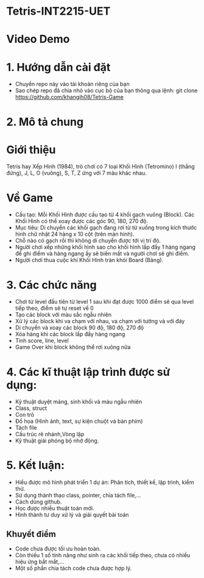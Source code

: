 # Tetris-INT2215-UET
# Video Demo 
# 1. Hướng dẫn cài đặt
- Chuyển repo này vào tài khoản riêng của bạn
- Sao chép repo đã chia nhỏ vào cục bộ của bạn thông qua lệnh: git clone https://github.com/khangih08/Tetris-Game
# 2. Mô tả chung
# Giới thiệu
Tetris hay Xếp Hình (1984), trò chơi có 7 loại Khối Hình (Tetromino) I (thẳng đứng), J, L, O (vuông), S, T, Z ứng với 7 màu khác nhau.
# Về Game 
- Cấu tạo: Mỗi Khối Hình được cấu tạo từ 4 khối gạch vuông (Block). Các Khối Hình có thể xoay được các góc 90, 180, 270 độ.
- Mục tiêu: Di chuyển các khối gạch đang rơi từ từ xuống trong kích thước hình chữ nhật 24 hàng x 10 cột (trên màn hình).
- Chỗ nào có gạch rồi thì không di chuyển được tới vị trí đó.
- Người chơi xếp những khối hình sao cho khối hình lấp đầy 1 hàng ngang để ghi điểm và hàng ngang ấy sẽ biến mất và người chơi sẽ ghi điểm.
- Người chơi thua cuộc khi Khối Hình tràn khỏi Board (Bảng).
# 3. Các chức năng
- Chơi từ level đầu tiên từ level 1 sau khi đạt được 1000 điểm sẽ qua level tiếp theo, điểm sẽ tự reset về 0
- Tạo các block với màu sắc ngẫu nhiên
- Xử lý các block khi va chạm với nhau, va chạm với tường và với đáy
- Di chuyển và xoay các block 90 độ, 180 độ, 270 độ
- Xóa hàng khi các block lấp đầy hàng ngang
- Tính score, line, level
- Game Over khi block không thể rơi xuông nữa
# 4. Các kĩ thuật lập trình được sử dụng:
- Kỹ thuật duyệt mảng, sinh khối và màu ngẫu nhiên
- Class, struct
- Con trỏ
- Đồ họa (Hình ảnh, text, sự kiện chuột và bàn phím)
- Tách file
- Cấu trúc rẽ nhánh,Vòng lặp
- Kỹ thuật giải phóng bộ nhớ động.
# 5. Kết luận:
- Hiểu được mô hình phát triển 1 dự án: Phân tích, thiết kế, lập trình, kiểm thử.
- Sử dụng thành thạo class, pointer, chia tách file,...
- Cách dùng github.
- Học được nhiều thuật toán mới. 
- Hình thành tư duy xử lý và giải quyết bài toán
## Khuyết điểm
- Code chưa được tối ưu hoàn toàn.
- Còn thiếu 1 số tính năng như sinh ra các khối tiếp theo, chưa có nhiều hiệu ứng bắt mắt,...
- Một số phần chia tách code chưa được hợp lý.
